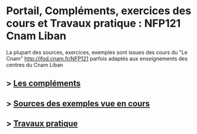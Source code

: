 # Portail, Compléments, exercices des cours et Travaux pratique : NFP121 Cnam Liban

La plupart des sources, exercices, exemples sont issues des cours du "Le Cnam" http://jfod.cnam.fr/NFP121 parfois adaptés aux enseignements des centres du Cnam Liban

## > [Les compléments](Complements/)

## > [Sources des exemples vue en cours](Exemples/)

## > [Travaux pratique](TP/)
